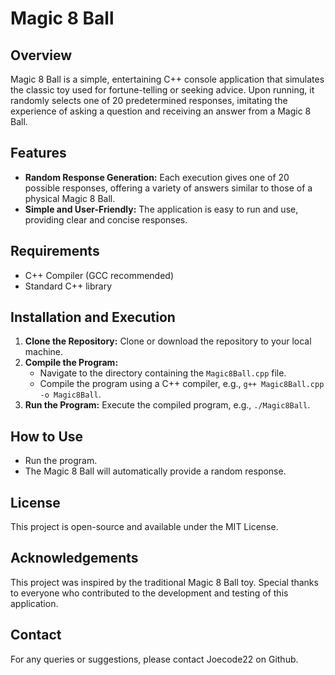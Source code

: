 # Magic 8 Ball

## Overview
Magic 8 Ball is a simple, entertaining C++ console application that simulates the classic toy used for fortune-telling or seeking advice. Upon running, it randomly selects one of 20 predetermined responses, imitating the experience of asking a question and receiving an answer from a Magic 8 Ball.

## Features
- **Random Response Generation:** Each execution gives one of 20 possible responses, offering a variety of answers similar to those of a physical Magic 8 Ball.
- **Simple and User-Friendly:** The application is easy to run and use, providing clear and concise responses.

## Requirements
- C++ Compiler (GCC recommended)
- Standard C++ library

## Installation and Execution
1. **Clone the Repository:** Clone or download the repository to your local machine.
2. **Compile the Program:**
   - Navigate to the directory containing the `Magic8Ball.cpp` file.
   - Compile the program using a C++ compiler, e.g., `g++ Magic8Ball.cpp -o Magic8Ball`.
3. **Run the Program:** Execute the compiled program, e.g., `./Magic8Ball`.

## How to Use
- Run the program.
- The Magic 8 Ball will automatically provide a random response.

## License
This project is open-source and available under the MIT License.

## Acknowledgements
This project was inspired by the traditional Magic 8 Ball toy. Special thanks to everyone who contributed to the development and testing of this application.

## Contact
For any queries or suggestions, please contact Joecode22 on Github.

